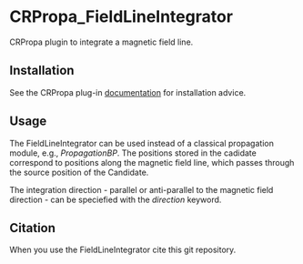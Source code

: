 # CRPropa_FieldLineIntegrator
CRPropa plugin to integrate a magnetic field line.

## Installation 
See the CRPropa plug-in [documentation](https://crpropa.github.io/CRPropa3/pages/example_notebooks/extending-CRPropa/extending-CRPropa.html#Plugins:-Integrate-Custom-C++-Code-to-CRPropa%E2%80%99s-Python-Steering) for installation advice.

## Usage
The FieldLineIntegrator can be used instead of a classical propagation module, e.g., *PropagationBP*. The positions stored in the cadidate correspond to positions along the magnetic field line, which passes through the source position of the Candidate.

The integration direction - parallel or anti-parallel to the magnetic field direction - can be speciefied with the *direction* keyword.

## Citation
When you use the FieldLineIntegrator cite this git repository.
